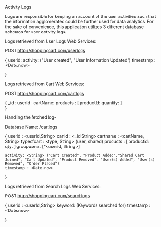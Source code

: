 Activity Logs

Logs are responsible for keeping an account of the user activities such that the information agglomerated could be further used for data analytics. For the sake of convenience, this application utilizes 3 different database schemas for user activity logs. 

Logs retrieved from User Logs Web Services:

POST http://shoppingcart.com/userlogs

{
	userid: <String>
	activity: <String> ("User created", "User Information Updated")
	timestamp : <Date.now>

}



Logs retrieved from Cart Web Services:

POST http://shoppingcart.com/cartlogs

{
	_id : <String>
	userId : <String>
	cartName: <String>
	products : [
			productId: <String>
			quantity: <int>
		]	
}

Handling the fetched log-

Database Name: /cartlogs

{
	userid : <userId,String>
	cartid : <_id,String>
	cartname : <cartName, String>
	typeofcart : <type, String> (user, shared)
	products : [
			productid: <String>
			qty: <int>
		]
	groupusers: [*<userid, String>]

	activity: <String> ("Cart Created", "Product Added","Shared Cart Joined", "Cart Updated", "Product Removed", "User(s) Added", "User(s) Removed", "Order Placed")
	timestamp : <Date.now>

}

Logs retrieved from Search Logs Web Services:

POST http://shoppingcart.com/searchlogs

{
	userid : <userId,String>
	keyword: <String> (Keywords searched for)
	timestamp : <Date.now>

}



